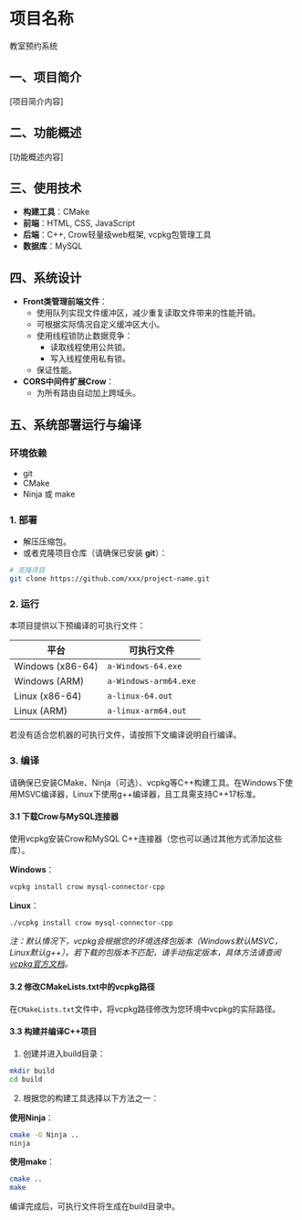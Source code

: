# 项目名称

教室预约系统

## 一、项目简介

[项目简介内容]

## 二、功能概述

[功能概述内容]

## 三、使用技术

- **构建工具**：CMake
- **前端**：HTML, CSS, JavaScript
- **后端**：C++, Crow轻量级web框架, vcpkg包管理工具
- **数据库**：MySQL

## 四、系统设计

- **Front类管理前端文件**：
  - 使用队列实现文件缓冲区，减少重复读取文件带来的性能开销。
  - 可根据实际情况自定义缓冲区大小。
  - 使用线程锁防止数据竞争：
    - 读取线程使用公共锁。
    - 写入线程使用私有锁。
  - 保证性能。
- **CORS中间件扩展Crow**：
  - 为所有路由自动加上跨域头。

## 五、系统部署运行与编译

### 环境依赖

- git
- CMake
- Ninja 或 make

### 1. 部署

- 解压压缩包。
- 或者克隆项目仓库（请确保已安装 **git**）：

```bash
# 克隆项目
git clone https://github.com/xxx/project-name.git
```

### 2. 运行

本项目提供以下预编译的可执行文件：

| 平台             | 可执行文件            |
| ---------------- | --------------------- |
| Windows (x86-64) | `a-Windows-64.exe`    |
| Windows (ARM)    | `a-Windows-arm64.exe` |
| Linux (x86-64)   | `a-linux-64.out`      |
| Linux (ARM)      | `a-linux-arm64.out`   |

若没有适合您机器的可执行文件，请按照下文编译说明自行编译。

### 3. 编译

请确保已安装CMake、Ninja（可选）、vcpkg等C++构建工具。在Windows下使用MSVC编译器，Linux下使用g++编译器，且工具需支持C++17标准。

#### 3.1 下载Crow与MySQL连接器

使用vcpkg安装Crow和MySQL C++连接器（您也可以通过其他方式添加这些库）。

**Windows**：

```bash
vcpkg install crow mysql-connector-cpp
```

**Linux**：

```bash
./vcpkg install crow mysql-connector-cpp
```

*注：默认情况下，vcpkg会根据您的环境选择包版本（Windows默认MSVC，Linux默认g++）。若下载的包版本不匹配，请手动指定版本，具体方法请查阅 [vcpkg官方文档](https://vcpkg.io/en/index.html)。*

#### 3.2 修改CMakeLists.txt中的vcpkg路径

在`CMakeLists.txt`文件中，将vcpkg路径修改为您环境中vcpkg的实际路径。

#### 3.3 构建并编译C++项目

1. 创建并进入build目录：

```bash
mkdir build
cd build
```

2. 根据您的构建工具选择以下方法之一：

**使用Ninja**：

```bash
cmake -G Ninja ..
ninja
```

**使用make**：

```bash
cmake ..
make
```

编译完成后，可执行文件将生成在build目录中。